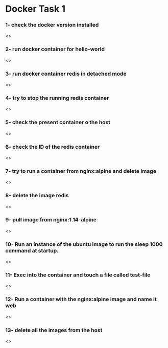 # Docker Task 1

### 1- check the docker version installed
<>
### 2- run docker container for hello-world
<>
### 3- run docker container redis in detached mode
<>
### 4- try to stop the running redis container
<>
### 5- check the present container o the host
<>
### 6- check the ID of the redis container
<>
### 7- try to run a container from nginx:alpine and delete image
<>
### 8- delete the image redis
<>
### 9- pull image from nginx:1.14-alpine
<>
### 10- Run an instance of the ubuntu image to run the sleep 1000 command at startup.
<>
### 11- Exec into the container and touch a file called test-file
<>
### 12- Run a container with the nginx:alpine image and name it web
<>
### 13- delete all the images from the host
<>
